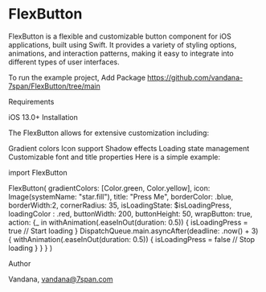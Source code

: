# FlexButton
FlexButton is a flexible and customizable button component for iOS applications, built using Swift. It provides a variety of styling options, animations, and interaction patterns, making it easy to integrate into different types of user interfaces.

To run the example project, Add Package https://github.com/vandana-7span/FlexButton/tree/main

Requirements

iOS 13.0+
Installation




The FlexButton allows for extensive customization including:

Gradient colors
Icon support
Shadow effects
Loading state management
Customizable font and title properties
Here is a simple example:


import FlexButton

FlexButton(
                gradientColors: [Color.green, Color.yellow],
                icon: Image(systemName: "star.fill"),
                title: "Press Me",
                borderColor: .blue,
                borderWidth:2,
                cornerRadius: 35,
                isLoadingState: $isLoadingPress,
                loadingColor : .red,
                buttonWidth: 200,
                buttonHeight: 50,
                wrapButton: true,
                action: {_ in 
                    withAnimation(.easeInOut(duration: 0.5)) {
                        isLoadingPress = true  // Start loading
                    }
                    DispatchQueue.main.asyncAfter(deadline: .now() + 3) {
                        withAnimation(.easeInOut(duration: 0.5)) {
                            isLoadingPress = false  // Stop loading
                        }
                    }
                }
            )



Author

Vandana, vandana@7span.com

